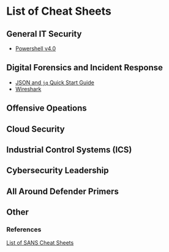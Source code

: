 # List of Cheat Sheets

## General IT Security

  - [Powershell v4.0](./general-itsec/powershell-v4.0.pdf)

## Digital Forensics and Incident Response

  - [JSON and `jq` Quick Start Guide](./dfir/json-jq-query.pdf)
  - [Wireshark](./dfir/wireshark.pdf)

## Offensive Opeations

## Cloud Security

## Industrial Control Systems (ICS)

## Cybersecurity Leadership

## All Around Defender Primers

## Other


### References

[List of SANS Cheat Sheets](https://www.sans.org/blog/the-ultimate-list-of-sans-cheat-sheets/)

